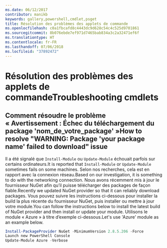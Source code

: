 ```yaml
---
ms.date: 06/12/2017
contributor: manikb
keywords: gallery,powershell,cmdlet,psget
title: Résolution des problèmes des applets de commande
ms.openlocfilehash: c0a1fbcafd8c4443dc9d628c54c4c525d9701861
ms.sourcegitcommit: 8b076ebde7ef971d7465bab834a3c2a32471ef6f
ms.translationtype: HT
ms.contentlocale: fr-FR
ms.lasthandoff: 07/06/2018
ms.locfileid: "37892472"
---
```

# <a name="troubleshooting-cmdlets"></a><span data-ttu-id="d410e-103">Résolution des problèmes des applets de commande</span><span class="sxs-lookup"><span data-stu-id="d410e-103">Troubleshooting cmdlets</span></span>

## <a name="how-to-resolve-warning-package-your-package-name-failed-to-download-issue"></a><span data-ttu-id="d410e-104">Comment résoudre le problème « Avertissement : Échec du téléchargement du package 'nom_de_votre_package' »</span><span class="sxs-lookup"><span data-stu-id="d410e-104">How to resolve "WARNING: Package 'your package name' failed to download" issue</span></span>

<span data-ttu-id="d410e-105">Il a été signalé que `Install-Module` ou `Update-Module` échouait parfois sur certains ordinateurs.</span><span class="sxs-lookup"><span data-stu-id="d410e-105">It is reported that `Install-Module` or `Update-Module` sometimes fails on some machines.</span></span>
<span data-ttu-id="d410e-106">Selon nos recherches, cela est en rapport avec la connexion réseau.</span><span class="sxs-lookup"><span data-stu-id="d410e-106">Based on our investigation, it is something to do with the networking connection.</span></span>
<span data-ttu-id="d410e-107">Nous avons récemment mis à jour le fournisseur NuGet afin qu’il puisse télécharger des packages de façon fiable.</span><span class="sxs-lookup"><span data-stu-id="d410e-107">Recently we updated NuGet provider so that it can reliably download packages.</span></span>
<span data-ttu-id="d410e-108">Vous pouvez suivre les instructions ci-dessous pour installer la build la plus récente du fournisseur NuGet, puis installer ou mettre à jour votre module.</span><span class="sxs-lookup"><span data-stu-id="d410e-108">You can follow the instructions below to install the latest build of NuGet provider and then install or update your module.</span></span>
<span data-ttu-id="d410e-109">Utilisons le module « Azure » à titre d’exemple ci-dessous.</span><span class="sxs-lookup"><span data-stu-id="d410e-109">Let's use 'Azure' module as an example below.</span></span>

```powershell
Install-PackageProvider NuGet -MinimumVersion 2.8.5.206 -Force
Launch new PowerShell Console
Update-Module Azure -Verbose
```